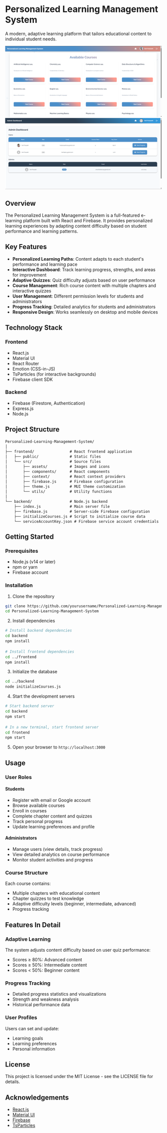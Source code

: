 # Personalized Learning Management System

A modern, adaptive learning platform that tailors educational content to individual student needs.

![User Dashboard](./frontend/public/assets/user.png)
![Admin Dashboard](./frontend/public/assets/admin.png)
## Overview

The Personalized Learning Management System is a full-featured e-learning platform built with React and Firebase. It provides personalized learning experiences by adapting content difficulty based on student performance and learning patterns.

## Key Features

- **Personalized Learning Paths**: Content adapts to each student's performance and learning pace
- **Interactive Dashboard**: Track learning progress, strengths, and areas for improvement
- **Adaptive Quizzes**: Quiz difficulty adjusts based on user performance
- **Course Management**: Rich course content with multiple chapters and interactive quizzes
- **User Management**: Different permission levels for students and administrators
- **Progress Tracking**: Detailed analytics for students and administrators
- **Responsive Design**: Works seamlessly on desktop and mobile devices

## Technology Stack

### Frontend
- React.js
- Material UI
- React Router
- Emotion (CSS-in-JS)
- TsParticles (for interactive backgrounds)
- Firebase client SDK

### Backend
- Firebase (Firestore, Authentication)
- Express.js
- Node.js

## Project Structure

```
Personalized-Learning-Management-System/
│
├── frontend/                # React frontend application
│   ├── public/              # Static files
│   └── src/                 # Source files
│       ├── assets/          # Images and icons
│       ├── components/      # React components
│       ├── context/         # React context providers
│       ├── firebase.js      # Firebase configuration
│       ├── theme.js         # MUI theme customization
│       └── utils/           # Utility functions
│
└── backend/                 # Node.js backend
    ├── index.js             # Main server file
    ├── firebase.js          # Server-side Firebase configuration
    ├── initializeCourses.js # Script to initialize course data
    └── serviceAccountKey.json # Firebase service account credentials
```

## Getting Started

### Prerequisites

- Node.js (v14 or later)
- npm or yarn
- Firebase account

### Installation

1. Clone the repository
```bash
git clone https://github.com/yourusername/Personalized-Learning-Management-System.git
cd Personalized-Learning-Management-System
```

2. Install dependencies
```bash
# Install backend dependencies
cd backend
npm install

# Install frontend dependencies
cd ../frontend
npm install
```

3. Initialize the database
```bash
cd ../backend
node initializeCourses.js
```

4. Start the development servers
```bash
# Start backend server
cd backend
npm start

# In a new terminal, start frontend server
cd frontend
npm start
```

5. Open your browser to `http://localhost:3000`

## Usage

### User Roles

#### Students
- Register with email or Google account
- Browse available courses
- Enroll in courses
- Complete chapter content and quizzes
- Track personal progress
- Update learning preferences and profile

#### Administrators
- Manage users (view details, track progress)
- View detailed analytics on course performance
- Monitor student activities and progress

### Course Structure

Each course contains:
- Multiple chapters with educational content
- Chapter quizzes to test knowledge
- Adaptive difficulty levels (beginner, intermediate, advanced)
- Progress tracking

## Features In Detail

### Adaptive Learning
The system adjusts content difficulty based on user quiz performance:
- Scores ≥ 80%: Advanced content
- Scores ≥ 50%: Intermediate content
- Scores < 50%: Beginner content

### Progress Tracking
- Detailed progress statistics and visualizations
- Strength and weakness analysis
- Historical performance data

### User Profiles
Users can set and update:
- Learning goals
- Learning preferences
- Personal information

## License

This project is licensed under the MIT License - see the LICENSE file for details.

## Acknowledgements

- [React.js](https://reactjs.org/)
- [Material UI](https://mui.com/)
- [Firebase](https://firebase.google.com/)
- [TsParticles](https://particles.js.org/)
